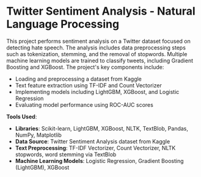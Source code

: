 # Twitter Sentiment Analysis - Natural Language Processing
This project performs sentiment analysis on a Twitter dataset focused on detecting hate speech. The analysis includes data preprocessing steps such as tokenization, stemming, and the removal of stopwords. Multiple machine learning models are trained to classify tweets, including Gradient Boosting and XGBoost. The project's key components include:
- Loading and preprocessing a dataset from Kaggle
- Text feature extraction using TF-IDF and Count Vectorizer
- Implementing models including LightGBM, XGBoost, and Logistic Regression
- Evaluating model performance using ROC-AUC scores

**Tools Used**:
- **Libraries**: Scikit-learn, LightGBM, XGBoost, NLTK, TextBlob, Pandas, NumPy, Matplotlib
- **Data Source**: Twitter Sentiment Analysis dataset from Kaggle
- **Text Preprocessing**: TF-IDF Vectorizer, Count Vectorizer, NLTK stopwords, word stemming via TextBlob
- **Machine Learning Models**: Logistic Regression, Gradient Boosting (LightGBM), XGBoost

